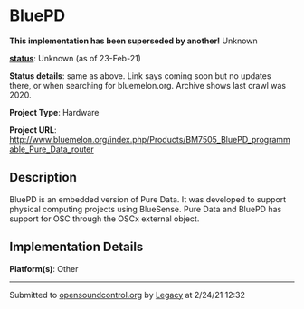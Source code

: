 # BluePD

**This implementation has been superseded by another!**
Unknown

**[status](https://ccrma.stanford.edu/~matt/OSC/implementation-status.html)**: Unknown (as of 23-Feb-21)

**Status details**: 
same as above. Link says coming soon but no updates there, or when searching for bluemelon.org. Archive shows last crawl was 2020.

**Project Type**: Hardware

**Project URL**: <http://www.bluemelon.org/index.php/Products/BM7505_BluePD_programmable_Pure_Data_router>

## Description

BluePD is an embedded version of Pure Data. It was developed to support physical computing projects using BlueSense. Pure Data and BluePD has support for OSC through the OSCx external object.

## Implementation Details

**Platform(s)**: Other

---
Submitted to [opensoundcontrol.org](https://opensoundcontrol.org) by [Legacy](https://web.archive.org) at 2/24/21 12:32
